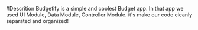 #Descrition
Budgetify is a simple and coolest Budget app. In that app we used UI Module, Data Module, Controller Module. it's make our code cleanly separated and organized!